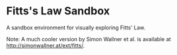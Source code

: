 Fitts's Law Sandbox
=================

A sandbox environment for visually exploring Fitts' Law. 

Note: A much cooler version by Simon Wallner et al. is available at http://simonwallner.at/ext/fitts/. 
